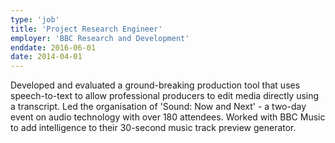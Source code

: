 ```yaml
---
type: 'job'
title: 'Project Research Engineer'
employer: 'BBC Research and Development'
enddate: 2016-06-01 
date: 2014-04-01
---
```

Developed and evaluated a ground-breaking production tool that uses speech-to-text to allow professional producers to
edit media directly using a transcript. Led the organisation of 'Sound: Now and Next' - a two-day event on audio
technology with over 180 attendees. Worked with BBC Music to add intelligence to their 30-second music track preview
generator.
